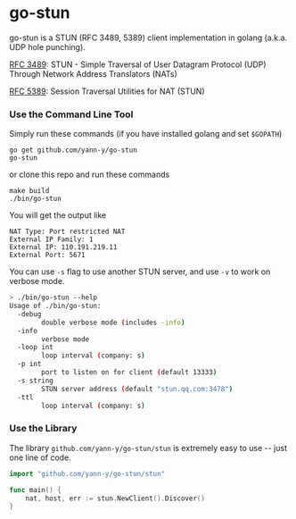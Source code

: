 go-stun
=======

go-stun is a STUN (RFC 3489, 5389) client implementation in golang
(a.k.a. UDP hole punching).

[RFC 3489](https://tools.ietf.org/html/rfc3489):
STUN - Simple Traversal of User Datagram Protocol (UDP)
Through Network Address Translators (NATs)

[RFC 5389](https://tools.ietf.org/html/rfc5389):
Session Traversal Utilities for NAT (STUN)

### Use the Command Line Tool

Simply run these commands (if you have installed golang and set `$GOPATH`)
```
go get github.com/yann-y/go-stun
go-stun
```
or clone this repo and run these commands
```
make build
./bin/go-stun
```
You will get the output like
```
NAT Type: Port restricted NAT
External IP Family: 1
External IP: 110.191.219.11
External Port: 5671
```
You can use `-s` flag to use another STUN server, and use `-v` to work on
verbose mode.
```bash
> ./bin/go-stun --help
Usage of ./bin/go-stun:
  -debug
        double verbose mode (includes -info)
  -info
        verbose mode
  -loop int
        loop interval (company: s)
  -p int
        port to listen on for client (default 13333)
  -s string
        STUN server address (default "stun.qq.com:3478")
  -ttl
        loop interval (company: s)
```

### Use the Library

The library `github.com/yann-y/go-stun/stun` is extremely easy to use -- just
one line of code.

```go
import "github.com/yann-y/go-stun/stun"

func main() {
	nat, host, err := stun.NewClient().Discover()
}
```
